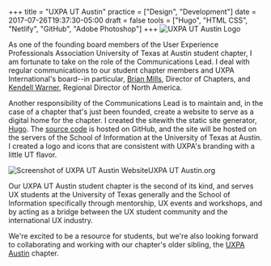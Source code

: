 +++
title = "UXPA UT Austin"
practice = ["Design", "Development"]
date = 2017-07-26T19:37:30-05:00
draft =  false
tools = ["Hugo", "HTML CSS", "Netlify", "GitHub", "Adobe Photoshop"]
+++
![UXPA UT Austin Logo](/img/uxpa-ut-austin-logo.jpg "UXPA UT Austin Logo")

As one of the founding board members of the User Experience Professionals Association University of Texas at Austin student chapter, I am fortunate to take on the role of the Communications Lead. I deal with regular communications to our student chapter members and UXPA International's board--in particular, [Brian Mills](https://www.linkedin.com/in/brianmills/), Director of Chapters, and [Kendell Warner](https://www.linkedin.com/in/kendellwarner/), Regional Director of North America.

Another responsibility of the Communications Lead is to maintain and, in the case of a chapter that's just been founded, create a website to serve as a digital home for the chapter. I created the sitewith the static site generator, [Hugo](https://gohugo.io). The [source code](https://github.com/brentbiglin/uxpa-ut-austin) is hosted on GitHub, and the site will be hosted on the servers of the School of Information at the University of Texas at Austin. I created a logo and icons that are consistent with UXPA's branding with a little UT flavor. 

![Screenshot of UXPA UT Austin Website](/img/uxpa-ut-austin.jpg "UXPA UT Austin Website")UXPA UT Austin.org

Our UXPA UT Austin student chapter is the second of its kind, and serves UX students at the University of Texas generally and the School of Information specifically through mentorship, UX events and workshops, and by acting as a bridge between the UX student community and the international UX industry.

We're excited to be a resource for students, but we're also looking forward to collaborating and working with our chapter's older sibling, the [UXPA Austin](https://www.meetup.com/Austin-User-Experience-Professionals-Association/) chapter.
